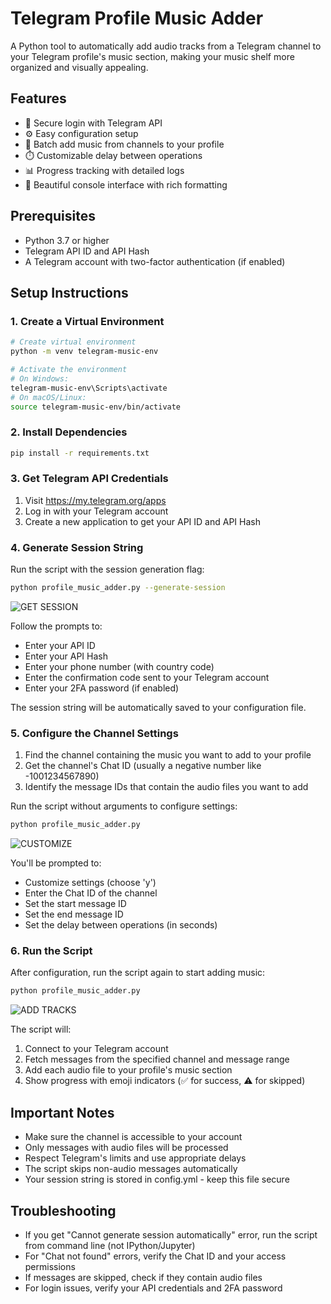 # Telegram Profile Music Adder

A Python tool to automatically add audio tracks from a Telegram channel to your Telegram profile's music section, making your music shelf more organized and visually appealing.

## Features

- 🔐 Secure login with Telegram API
- ⚙️ Easy configuration setup
- 🎵 Batch add music from channels to your profile
- ⏱️ Customizable delay between operations
- 📊 Progress tracking with detailed logs
- 🎨 Beautiful console interface with rich formatting

## Prerequisites

- Python 3.7 or higher
- Telegram API ID and API Hash
- A Telegram account with two-factor authentication (if enabled)

## Setup Instructions

### 1. Create a Virtual Environment

```bash
# Create virtual environment
python -m venv telegram-music-env

# Activate the environment
# On Windows:
telegram-music-env\Scripts\activate
# On macOS/Linux:
source telegram-music-env/bin/activate
```

### 2. Install Dependencies

```bash
pip install -r requirements.txt
```




### 3. Get Telegram API Credentials

1. Visit https://my.telegram.org/apps
2. Log in with your Telegram account
3. Create a new application to get your API ID and API Hash

### 4. Generate Session String

Run the script with the session generation flag:

```bash
python profile_music_adder.py --generate-session
```

![GET SESSION](https://files.imeow.ir/dl/default/photo_2025-09-06_04-15-10.jpg)


Follow the prompts to:
- Enter your API ID
- Enter your API Hash  
- Enter your phone number (with country code)
- Enter the confirmation code sent to your Telegram account
- Enter your 2FA password (if enabled)

The session string will be automatically saved to your configuration file.

### 5. Configure the Channel Settings

1. Find the channel containing the music you want to add to your profile
2. Get the channel's Chat ID (usually a negative number like -1001234567890)
3. Identify the message IDs that contain the audio files you want to add

Run the script without arguments to configure settings:

```bash
python profile_music_adder.py
```
![CUSTOMIZE](https://files.imeow.ir/dl/default/photo_2025-09-06_04-15-18.jpg)


You'll be prompted to:
- Customize settings (choose 'y')
- Enter the Chat ID of the channel
- Set the start message ID
- Set the end message ID  
- Set the delay between operations (in seconds)

### 6. Run the Script

After configuration, run the script again to start adding music:

```bash
python profile_music_adder.py
```



![ADD TRACKS](https://files.imeow.ir/dl/default/photo_2025-09-06_04-15-23.jpg)



The script will:
1. Connect to your Telegram account
2. Fetch messages from the specified channel and message range
3. Add each audio file to your profile's music section
4. Show progress with emoji indicators (✅ for success, ⚠️ for skipped)

## Important Notes

- Make sure the channel is accessible to your account
- Only messages with audio files will be processed
- Respect Telegram's limits and use appropriate delays
- The script skips non-audio messages automatically
- Your session string is stored in config.yml - keep this file secure

## Troubleshooting

- If you get "Cannot generate session automatically" error, run the script from command line (not IPython/Jupyter)
- For "Chat not found" errors, verify the Chat ID and your access permissions
- If messages are skipped, check if they contain audio files
- For login issues, verify your API credentials and 2FA password


